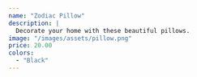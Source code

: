 ```yaml
---
name: "Zodiac Pillow"
description: |
  Decorate your home with these beautiful pillows.
image: "/images/assets/pillow.png"
price: 20.00
colors:
  - "Black"
---
```

